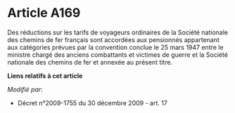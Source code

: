 # Article A169

Des réductions sur les tarifs de voyageurs ordinaires de la Société nationale des chemins de fer français sont accordées aux
pensionnés appartenant aux catégories prévues par la convention conclue le 25 mars 1947 entre le       ministre chargé des
anciens combattants et victimes de guerre et la Société nationale des chemins de fer et annexée au présent titre.

**Liens relatifs à cet article**

_Modifié par_:

  - Décret n°2009-1755 du 30 décembre 2009 - art. 17
